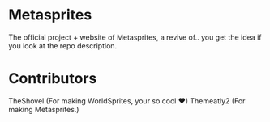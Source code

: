 # Metasprites
The official project + website of Metasprites, a revive of.. you get the idea if you look at the repo description.

# Contributors
TheShovel (For making WorldSprites, your so cool ❤)
Themeatly2 (For making Metasprites.)
